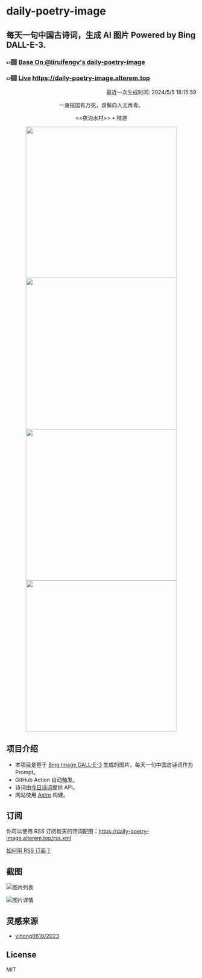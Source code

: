 
# daily-poetry-image

## 每天一句中国古诗词，生成 AI 图片 Powered by Bing DALL-E-3.

### 👉🏽 [Base On @liruifengv's daily-poetry-image](https://github.com/liruifengv/daily-poetry-image)

### 👉🏽 [Live](https://daily-poetry-image.alterem.top/) https://daily-poetry-image.alterem.top

<p align="right">
  最近一次生成时间: 2024/5/5 18:15:59
</p>
<p align="center">
一身报国有万死，双鬓向人无再青。
</p>
<p align="center">
<<夜泊水村>> • 陆游
</p>
<p align="center">
<img src="https://tse4.mm.bing.net/th/id/OIG1.QoU8jiYMHer1.SwqL8oi" height="400" width="400" />
<img src="https://tse2.mm.bing.net/th/id/OIG1.SSucN7vo7mfjRqgXTduX" height="400" width="400" />
<img src="https://tse1.mm.bing.net/th/id/OIG1.zSj.B.jGV4U1VZxguPMC" height="400" width="400" />
<img src="https://tse2.mm.bing.net/th/id/OIG1.POjHqnjZwbMDT.X.ezKU" height="400" width="400" />
</p>

## 项目介绍

-   本项目是基于 [Bing Image DALL-E-3](https://www.bing.com/images/create) 生成的图片，每天一句中国古诗词作为 Prompt。
-   GitHub Action 自动触发。
-   诗词由[今日诗词](https://www.jinrishici.com/)提供 API。
-   网站使用 [Astro](https://astro.build) 构建。

## 订阅

你可以使用 RSS 订阅每天的诗词配图：https://daily-poetry-image.alterem.top/rss.xml

[如何用 RSS 订阅？](https://zhuanlan.zhihu.com/p/55026716)

## 截图

![图片列表](./screenshots/Snipaste_2023-12-28_21-00-26.png)

![图片详情](./screenshots/Snipaste_2023-12-28_21-00-53.png)

## 灵感来源

-   [yihong0618/2023](https://github.com/yihong0618/2023)

## License

MIT
